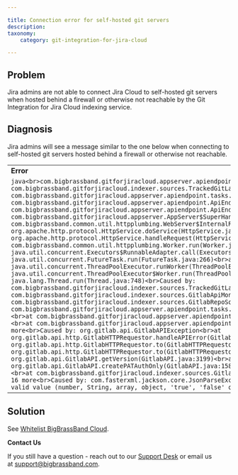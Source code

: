 ```yaml
---

title: Connection error for self-hosted git servers
description:
taxonomy:
    category: git-integration-for-jira-cloud

---
```

## Problem

Jira admins are not able to connect Jira Cloud to self-hosted git servers when hosted behind a firewall or otherwise not reachable by the Git Integration for Jira Cloud indexing service.

## Diagnosis

Jira admins will see a message similar to the one below when connecting to self-hosted git servers hosted behind a firewall or otherwise not reachable.

|     |
| --- |
| **Error** |
| ```java<br>com.bigbrassband.gitforjiracloud.appserver.apiendpoint.tasks.TaskException: com.bigbrassband.gitforjiracloud.indexer.sources.TrackedGitLabRepoException: Can not connect to GitLab server<br>at com.bigbrassband.gitforjiracloud.appserver.apiendpoint.tasks.Task.runWithMappedExceptions(Task.java:56)<br>at com.bigbrassband.gitforjiracloud.appserver.apiendpoint.ApiEndPoint.runTasks(ApiEndPoint.java:162)<br>at com.bigbrassband.gitforjiracloud.appserver.apiendpoint.ApiEndPoints.handleRequest(ApiEndPoints.java:79)<br>at com.bigbrassband.gitforjiracloud.appserver.AppServer$SuperHandler.handle(AppServer.java:219)<br>at com.bigbrassband.common.util.httpplumbing.WebServer$InternalRequestHandler.handle(WebServer.java:164)<br>at org.apache.http.protocol.HttpService.doService(HttpService.java:437)<br>at org.apache.http.protocol.HttpService.handleRequest(HttpService.java:342)<br>at com.bigbrassband.common.util.httpplumbing.Worker.run(Worker.java:41)<br>at java.util.concurrent.Executors$RunnableAdapter.call(Executors.java:511)<br>at java.util.concurrent.FutureTask.run(FutureTask.java:266)<br>at java.util.concurrent.ThreadPoolExecutor.runWorker(ThreadPoolExecutor.java:1149)<br>at java.util.concurrent.ThreadPoolExecutor$Worker.run(ThreadPoolExecutor.java:624)<br>at java.lang.Thread.run(Thread.java:748)<br>Caused by: com.bigbrassband.gitforjiracloud.indexer.sources.TrackedGitLabRepoException: Can not connect to GitLab server<br>at com.bigbrassband.gitforjiracloud.indexer.sources.GitlabApiMonster.getGitlabApi(GitlabApiMonster.java:34)<br>at com.bigbrassband.gitforjiracloud.indexer.sources.GitlabRepoSource.getRepositories(GitlabRepoSource.java:47)<br>at com.bigbrassband.gitforjiracloud.appserver.apiendpoint.tasks.git.repos.PingRepoTask.pingRepoSource(PingRepoTask.java:91)<br>at com.bigbrassband.gitforjiracloud.appserver.apiendpoint.tasks.git.repos.PingRepoTask.run(PingRepoTask.java:71)<br>at com.bigbrassband.gitforjiracloud.appserver.apiendpoint.tasks.Task.runWithMappedExceptions(Task.java:36)<br>... 12 more<br>Caused by: org.gitlab.api.GitlabAPIException<br>at org.gitlab.api.http.GitlabHTTPRequestor.handleAPIError(GitlabHTTPRequestor.java:543)<br>at org.gitlab.api.http.GitlabHTTPRequestor.to(GitlabHTTPRequestor.java:201)<br>at org.gitlab.api.http.GitlabHTTPRequestor.to(GitlabHTTPRequestor.java:167)<br>at org.gitlab.api.GitlabAPI.getVersion(GitlabAPI.java:3199)<br>at org.gitlab.api.GitlabAPI.createPATAuthOnly(GitlabAPI.java:158)<br>at org.gitlab.api.GitlabAPI.create(GitlabAPI.java:145)<br>at com.bigbrassband.gitforjiracloud.indexer.sources.GitlabApiMonster.getGitlabApi(GitlabApiMonster.java:29)<br>... 16 more<br>Caused by: com.fasterxml.jackson.core.JsonParseException: Unexpected character ('<' (code 60)): expected a valid value (number, String, array, object, 'true', 'false' or 'null')<br><br>``` |

## Solution

See [Whitelist BigBrassBand Cloud](/git-integration-for-jira-cloud/allow-list-whitelist-bigbrassband-cloud/).

**Contact Us**

If you still have a question - reach out to our [Support Desk](https://bigbrassband.atlassian.net/servicedesk/customer/portals) or email us at [support@bigbrassband.com](mailto:support@bigbrassband.com).

